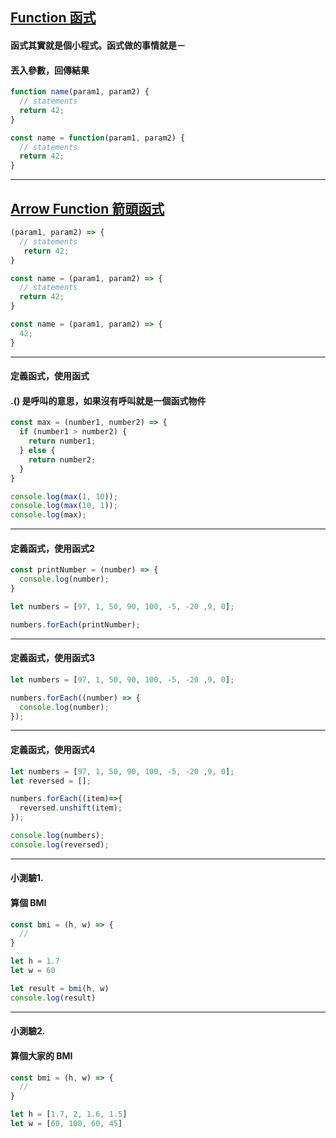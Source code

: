 ## [Function 函式](https://developer.mozilla.org/en-US/docs/Web/JavaScript/Reference/Functions)
#### 函式其實就是個小程式。函式做的事情就是－
#### 丟入參數，回傳結果

```javascript
function name(param1, param2) {
  // statements
  return 42;
}
```

```javascript
const name = function(param1, param2) {
  // statements
  return 42;
}
```

---

## [Arrow Function 箭頭函式](https://developer.mozilla.org/en-US/docs/Web/JavaScript/Reference/Functions/Arrow_functions)

```javascript
(param1, param2) => {
  // statements
   return 42;
}
```

```javascript
const name = (param1, param2) => {
  // statements
  return 42;
}
```
```javascript
const name = (param1, param2) => {
  42;
}
```

---

#### 定義函式，使用函式
#### .() 是呼叫的意思，如果沒有呼叫就是一個函式物件

```javascript
const max = (number1, number2) => {
  if (number1 > number2) {
    return number1;
  } else {
    return number2;
  }
}

console.log(max(1, 10));
console.log(max(10, 1));
console.log(max);
```

---

#### 定義函式，使用函式2

```javascript
const printNumber = (number) => {
  console.log(number);
}

let numbers = [97, 1, 50, 90, 100, -5, -20 ,9, 0];

numbers.forEach(printNumber);
```

---

#### 定義函式，使用函式3

```javascript
let numbers = [97, 1, 50, 90, 100, -5, -20 ,9, 0];

numbers.forEach((number) => {
  console.log(number);
});
```

---

#### 定義函式，使用函式4

```javascript
let numbers = [97, 1, 50, 90, 100, -5, -20 ,9, 0];
let reversed = [];

numbers.forEach((item)=>{
  reversed.unshift(item);
});

console.log(numbers);
console.log(reversed);
```

---

#### 小測驗1.
#### 算個 BMI

```javascript
const bmi = (h, w) => {
  // 
}

let h = 1.7
let w = 60

let result = bmi(h, w)
console.log(result)

```

---

#### 小測驗2.
#### 算個大家的 BMI

```javascript
const bmi = (h, w) => {
  // 
}

let h = [1.7, 2, 1.6, 1.5]
let w = [60, 100, 60, 45]


```